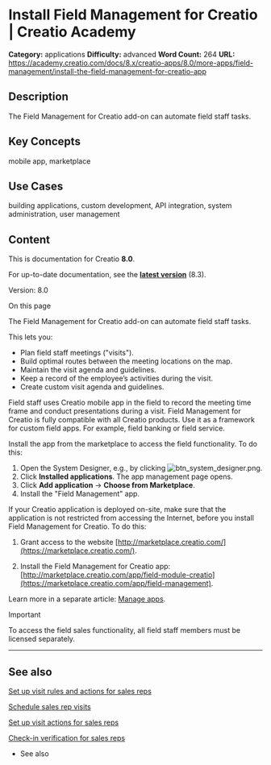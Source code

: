 # Install Field Management for Creatio | Creatio Academy

**Category:** applications **Difficulty:** advanced **Word Count:** 264 **URL:**
https://academy.creatio.com/docs/8.x/creatio-apps/8.0/more-apps/field-management/install-the-field-management-for-creatio-app

## Description

The Field Management for Creatio add-on can automate field staff tasks.

## Key Concepts

mobile app, marketplace

## Use Cases

building applications, custom development, API integration, system
administration, user management

## Content

This is documentation for Creatio **8.0**.

For up-to-date documentation, see the
**[latest version](/docs/8.x/creatio-apps/overview/platform-overview)** (8.3).

Version: 8.0

On this page

The Field Management for Creatio add-on can automate field staff tasks.

This lets you:

- Plan field staff meetings ("visits").
- Build optimal routes between the meeting locations on the map.
- Maintain the visit agenda and guidelines.
- Keep a record of the employee’s activities during the visit.
- Create custom visit agenda and guidelines.

Field staff uses Creatio mobile app in the field to record the meeting time
frame and conduct presentations during a visit. Field Management for Creatio is
fully compatible with all Creatio products. Use it as a framework for custom
field apps. For example, field banking or field service.

Install the app from the marketplace to access the field functionality. To do
this:

1. Open the System Designer, e.g., by clicking
   ![btn_system_designer.png](https://academy.creatio.com/docs/sites/default/files/documentation/user/ru/field_sales/BPMonlineHelp/field_sales_install_app/btn_system_designer.png).
2. Click **Installed applications**. The app management page opens.
3. Click **Add application** → **Choose from Marketplace**.
4. Install the "Field Management" app.

If your Creatio application is deployed on-site, make sure that the application
is not restricted from accessing the Internet, before you install Field
Management for Creatio. To do this:

1. Grant access to the website
   [http://marketplace.creatio.com/](https://marketplace.creatio.com/).

2. Install the Field Management for Creatio app:
   [http://marketplace.creatio.com/app/field-module-creatio](https://marketplace.creatio.com/app/field-management).

Learn more in a separate article:
[Manage apps](https://academy.creatio.com/documents?id=1836).

Important

To access the field sales functionality, all field staff members must be
licensed separately.

---

## See also​

[Set up visit rules and actions for sales reps](https://academy.creatio.com/documents?id=2332)

[Schedule sales rep visits](https://academy.creatio.com/documents?id=2333)

[Set up visit actions for sales reps](https://academy.creatio.com/documents?id=2334)

[Check-in verification for sales reps](https://academy.creatio.com/documents?id=2335)

- See also
